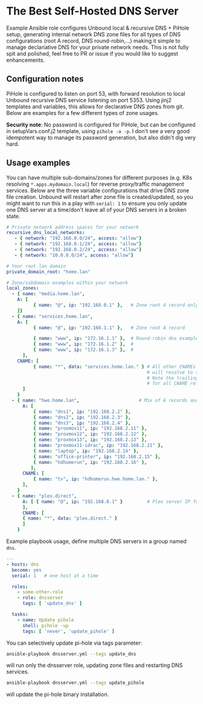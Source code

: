 # The Best Self-Hosted DNS Server
Example Ansible role configures Unbound local & recursive DNS + PiHole setup, generating internal network DNS zone files for all types of DNS configurations (root A record, DNS round-robin,...) making it simple to manage declariative DNS for your private network needs.  This is not fully spit and polished, feel free to PR or issue if you would like to suggest enhancements.

## Configuration notes
PiHole is configured to listen on port 53, with forward resolution to local Unbound recursive DNS service listening on port 5353.  Using jinj2 templates and variables, this allows for declarative DNS zones from git.  Below are examples for a few different types of zone usages.

**Security note**: No password is configured for PiHole, but can be configured in setupVars.conf.j2 template, using `pihole -a -p`.  I don't see a very good idempotent way to manage its password generation, but also didn't dig very hard.

## Usage examples
You can have multiple sub-domains/zones for different purposes (e.g. K8s resolving `*.apps.mydomain.local`) for reverse proxy/traffic management services.  Below are the three variable configurations that drive DNS zone file creation.  Unbound will restart after zone file is created/updated, so you might want to run this in a play with `serial: 1` to ensure you only update one DNS server at a time/don't leave all of your DNS servers in a broken state.

```yaml
# Private network address spaces for your network
recursive_dns_local_networks:
   - { network: "192.168.0.0/24", access: "allow"}
   - { network: "192.168.0.1/24", access: "allow"}
   - { network: "192.168.0.2/24", access: "allow"}
   - { network: "10.0.0.0/24", access: "allow"}

# Your root lan domain
private_domain_root: "home.lan"

# Zone/subdomain examples within your network
local_zones:
  - { name: "media.home.lan",
    A: [
          { name: "@", ip: "192.168.0.1" },   # Zone root A record only zone
    ]}
  - { name: "services.home.lan",
    A: [
          { name: "@", ip: "192.168.1.1" },   # Zone root A record

          { name: "www", ip: "172.16.1.1" },  # Round-robin dns example
          { name: "www", ip: "172.16.1.2" },  #
          { name: "www", ip: "172.16.1.3" },  #
      ],
    CNAME: [
          { name: "*", data: "services.home.lan." } # All other CNAMEs (besides www)
                                                    # will resolve to the Zone root A record @
                                                    # Note the trailing period (.) needed
                                                    # for all CNAME references
      ]
    }
  - { name: "hwe.home.lan",                      # Mix of A records and CNAM
      A: [
          { name: "dns1", ip: "192.168.2.2" },
          { name: "dns2", ip: "192.168.2.3" },
          { name: "dns3", ip: "192.168.2.4" },
          { name: "proxmox11", ip: "192.168.2.11" },
          { name: "proxmox12", ip: "192.168.2.12" },
          { name: "proxmox13", ip: "192.168.2.13" },
          { name: "proxmox11-idrac", ip: "192.168.2.21" },
          { name: "laptop", ip: "192.168.2.14" },
          { name: "office-printer", ip: "192.168.2.15" },
          { name: "hdhomerun", ip: "192.168.2.16" },
         ],
      CNAME: [
          { name: "tv", ip: "hdhomerun.hwe.home.lan." },
      ],
    }
  - { name: "plex.direct",
      A: [ { name: "@", ip: "192.168.0.1" }         # Plex server IP for direct connection resolution workaround
      ],
      CNAME: [
      { name: "*", data: "plex.direct." }
      ]
    }
```

Example playbook usage, define multiple DNS servers in a group named `dns`.

```yaml
---
- hosts: dns
  become: yes
  serial: 1   # one host at a time

  roles:
    - some-other-role
    - role: dnsserver
      tags: [ 'update_dns' ]

  tasks:
    - name: Update pihole
      shell: pihole -up
      tags: [ 'never', 'update_pihole' ]
```

You can selectively update pi-hole via tags parameter:

```bash
ansible-playbook dnsserver.yml --tags update_dns
```
will run only the dnsserver role, updating zone files and restarting DNS services.

```bash
ansible-playbook dnsserver.yml --tags update_pihole
```
will update the pi-hole binary installation.
